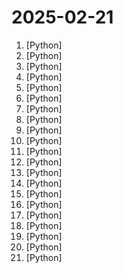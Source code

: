 # 2025-02-21

1. [](https://github.comundefined "分享 GitHub 上有趣、入门级的开源项目。Share interesting, entry-level open source projects on GitHub.") [Python]
2. [](https://github.comundefined "翻墙-科学上网、自由上网、免费科学上网、免费翻墙、fanqiang、油管youtube/视频下载、软件、VPN、一键翻墙浏览器，vps一键搭建翻墙服务器脚本/教程，免费shadowsocks/ss/ssr/v2ray/goflyway账号/节点，翻墙梯子，电脑、手机、iOS、安卓、windows、Mac、Linux、路由器翻墙、科学上网、youtube视频下载、youtube油管镜像/免翻墙网站、美区apple id共享账号、翻墙-科学上网-梯子") [Python]
3. [](https://github.comundefined "🚀「Douyin_TikTok_Download_API」是一个开箱即用的高性能异步抖音、快手、TikTok、Bilibili数据爬取工具，支持API调用，在线批量解析及下载。") [Python]
4. [](https://github.comundefined "《动手学深度学习》：面向中文读者、能运行、可讨论。中英文版被70多个国家的500多所大学用于教学。") [Python]
5. [](https://github.comundefined "OCR software, free and offline. 开源、免费的离线OCR软件。支持截屏/批量导入图片，PDF文档识别，排除水印/页眉页脚，扫描/生成二维码。内置多国语言库。") [Python]
6. [](https://github.comundefined "😘 让你“爱”上 GitHub，解决访问时图裂、加载慢的问题。（无需安装）") [Python]
7. [](https://github.comundefined "Chinese version of CLIP which achieves Chinese cross-modal retrieval and representation generation.") [Python]
8. [](https://github.comundefined "文件快递柜-匿名口令分享文本，文件，像拿快递一样取文件（FileCodeBox - File Express Cabinet - Anonymous Passcode Sharing Text, Files, Like Taking Express Delivery for Files）") [Python]
9. [](https://github.comundefined "🚀 插件生态 x 工作流系统， DIY 你自己的 AI 聊天机器人！支持DeepSeek、Claude、Grok、OpenAI、Gemini、ChatGLM、Ollama，人设调教，虚拟女仆、语音对话 | 支持 QQ、Telegram、Discord、微信 等平台") [Python]
10. [](https://github.comundefined "基于大模型搭建的聊天机器人，同时支持 微信公众号、企业微信应用、飞书、钉钉 等接入，可选择GPT3.5/GPT-4o/GPT-o1/ DeepSeek/Claude/文心一言/讯飞星火/通义千问/ Gemini/GLM-4/Claude/Kimi/LinkAI，能处理文本、语音和图片，访问操作系统和互联网，支持基于自有知识库进行定制企业智能客服。") [Python]
11. [](https://github.comundefined "A股自动选股程序，实现了海龟交易法则、缠中说禅牛市买点，以及其他若干种技术形态") [Python]
12. [](https://github.comundefined "中文 NLP 预处理、解析工具包，准确、高效、易用 A Chinese NLP Preprocessing & Parsing Package www.jionlp.com") [Python]
13. [](https://github.comundefined "🤖 wukong-robot 是一个简单、灵活、优雅的中文语音对话机器人/智能音箱项目，支持ChatGPT多轮对话能力，还可能是首个支持脑机交互的开源智能音箱项目。") [Python]
14. [](https://github.comundefined "跨平台的 B 站视频下载工具，支持 Windows、Linux、macOS 三平台，下载 B 站视频/番剧/电影/纪录片 等资源") [Python]
15. [](https://github.comundefined "基于flet的一款windows桌面应用，实现了浏览图片、音乐、小说、漫画、各种资源的功能。") [Python]
16. [](https://github.comundefined "📄 Awesome OCR multiple programing languages toolkits based on ONNXRuntime, OpenVINO, PaddlePaddle and PyTorch.") [Python]
17. [](https://github.comundefined "TeleChat: 🤖️ an AI chat Telegram bot can Web Search Powered by GPT-3.5/4/4 Turbo/4o, DALL·E 3, Groq, Gemini 1.5 Pro/Flash and the official Claude2.1/3/3.5 API using Python on Zeabur, fly.io and Replit.") [Python]
18. [](https://github.comundefined "一个基于✨HOOK机制的微信机器人，支持🌱安全新闻定时推送【FreeBuf，先知，安全客，奇安信攻防社区】，👯Kfc文案，⚡漏洞查询，⚡手机号归属地查询，⚡知识库查询，🎉星座查询，⚡天气查询，🌱摸鱼日历，⚡微步威胁情报查询， 🐛视频，⚡图片，👯帮助菜单。📫 支持积分功能，⚡支持自动拉人，，🌱自动群发，👯Ai回复，⚡视频号解析，😄自定义程度丰富，小白也可轻松上手！") [Python]
19. [](https://github.comundefined "通达信数据读取的一个简便使用封装") [Python]
20. [](https://github.comundefined "30天掌握量化交易 (持续更新)") [Python]
21. [](https://github.comundefined "") [Python]
